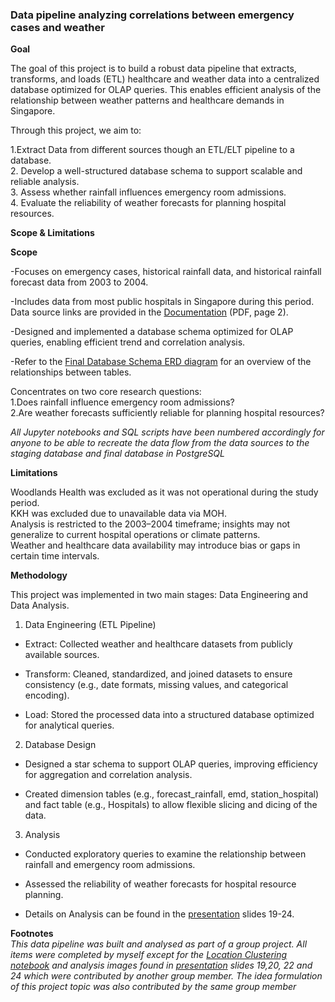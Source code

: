 ### Data pipeline analyzing correlations between emergency cases and weather

**Goal**

The goal of this project is to build a robust data pipeline that extracts, transforms, and loads (ETL) healthcare and weather data into a centralized database optimized for OLAP queries. This enables efficient analysis of the relationship between weather patterns and healthcare demands in Singapore.

Through this project, we aim to:

1.Extract Data from different sources though an ETL/ELT pipeline to a database.<br>
2. Develop a well-structured database schema to support scalable and reliable analysis.<br>
3. Assess whether rainfall influences emergency room admissions.<br>
4. Evaluate the reliability of weather forecasts for planning hospital resources.<br>

**Scope & Limitations**

**Scope**

-Focuses on emergency cases, historical rainfall data, and historical rainfall forecast data from 2003 to 2004.

-Includes data from most public hospitals in Singapore during this period. Data source links are provided in the [Documentation](https://github.com/Gowry-CS/emergency-cases-weather-pipeline/blob/main/Emergency%20Cases%20and%20Weather%20Correlation%20Documentation.pdf)
 (PDF, page 2).

-Designed and implemented a database schema optimized for OLAP queries, enabling efficient trend and correlation analysis.

-Refer to the [Final Database Schema ERD diagram](https://github.com/Gowry-CS/emergency-cases-weather-pipeline/blob/main/Final%20Database%20Design/Final%20Database%20Design.png) for an overview of the relationships between tables. 

Concentrates on two core research questions:<br>
1.Does rainfall influence emergency room admissions?<br>
2.Are weather forecasts sufficiently reliable for planning hospital resources?

*All Jupyter notebooks and SQL scripts have been numbered accordingly for anyone to be able to recreate the data flow from the data sources to the staging database and final database in PostgreSQL*  

**Limitations**

Woodlands Health was excluded as it was not operational during the study period.<br>
KKH was excluded due to unavailable data via MOH.<br>
Analysis is restricted to the 2003–2004 timeframe; insights may not generalize to current hospital operations or climate patterns.<br>
Weather and healthcare data availability may introduce bias or gaps in certain time intervals. <br>

**Methodology**

This project was implemented in two main stages: Data Engineering and Data Analysis.

1. Data Engineering (ETL Pipeline)

- Extract: Collected weather and healthcare datasets from publicly available sources.

- Transform: Cleaned, standardized, and joined datasets to ensure consistency (e.g., date formats, missing values, and categorical encoding).

- Load: Stored the processed data into a structured database optimized for analytical queries.

2. Database Design

- Designed a star schema to support OLAP queries, improving efficiency for aggregation and correlation analysis.

- Created dimension tables (e.g., forecast_rainfall, emd, station_hospital) and fact table (e.g., Hospitals) to allow flexible slicing and dicing of the data.

3. Analysis

- Conducted exploratory queries to examine the relationship between rainfall and emergency room admissions.

- Assessed the reliability of weather forecasts for hospital resource planning.

- Details on Analysis can be found in the [presentation](https://github.com/Gowry-CS/emergency-cases-weather-pipeline/blob/main/Emergency%20Cases%20and%20Weather%20Correlation%20Presentation.pdf) slides 19-24.

**Footnotes**<br>
*This data pipeline was built and analysed as part of a group project. All items were completed by myself except for the [Location Clustering notebook](https://github.com/Gowry-CS/emergency-cases-weather-pipeline/tree/main/4.%20Location%20Clustering%20ETL) and analysis images found in [presentation](https://github.com/Gowry-CS/emergency-cases-weather-pipeline/blob/main/Emergency%20Cases%20and%20Weather%20Correlation%20Presentation.pdf) slides 19,20, 22 and 24 which were contributed by another group member. The idea formulation of this project topic was also contributed by the same group member*
